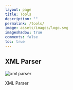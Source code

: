 ```yaml
---
layout: page
title: Tools
description: ""
permalink: /tools/
image: assets/images/logo.svg
imageshadow: true
comments: false
toc: true
---
```





## XML Parser

![xml parser](/assets/images/xml-parser.jpg)         

XML Parser

<!--## Amp Checker

![amp checker](/assets/images/amp-checker.jpg)       

Amp Checker

## Favicon Generator

![favicon generator](/assets/images/favicon-generator.jpg)       

Favicon Generator

## Adsense Eligibility Checker

![adsense eligibility checker](/assets/images/adsense-eligibility-checker.jpg)        

Adsense Eligibility Checker-->
